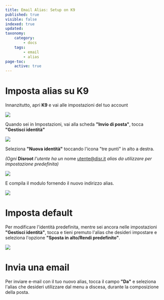 ```yaml
---
title: Email Alias: Setup on K9
published: true
visible: false
indexed: true
updated:
taxonomy:
    category:
        - docs
    tags:
        - email
        - alias
page-toc:
    active: true
---
```


# Imposta alias su K9

Innanzitutto, apri **K9** e vai alle impostazioni del tuo account 

![](en/identity_settings.png)

Quando sei in Impostazioni, vai alla scheda **"Invio di posta"**, tocca **"Gestisci identità"**

![](en/identity_settings2.png)

Seleziona **"Nuova identità"** toccando l'icona "tre punti" in alto a destra.

*(Ogni* **Disroot** *l'utente ha un* nome utente@disr.it *alias da utilizzare per impostazione predefinita)* 

![](en/identity_settings3.png)

E compila il modulo fornendo il nuovo indirizzo alias. 

![](en/identity_settings4.png)

# Imposta default
Per modificare l'identità predefinita, mentre sei ancora nelle impostazioni **"Gestisci identità"**, tocca e tieni premuto l'alias che desideri impostare e seleziona l'opzione **"Sposta in alto/Rendi predefinito"**. 

![](en/identity_settings5.png)

# Invia una email
Per inviare e-mail con il tuo nuovo alias, tocca il campo **"Da"** e seleziona l'alias che desideri utilizzare dal menu a discesa, durante la composizione della posta. 
